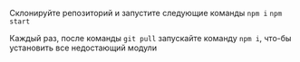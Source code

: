Склонируйте репозиторий и запустите следующие команды
```npm i```
```npm start```

Каждый раз, после команды ```git pull``` запускайте команду ```npm i```, что-бы установить все недостающий модули
